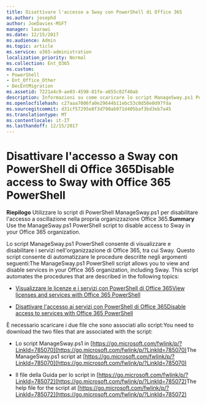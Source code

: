 ```yaml
---
title: Disattivare l'accesso a Sway con PowerShell di Office 365
ms.author: josephd
author: JoeDavies-MSFT
manager: laurawi
ms.date: 12/15/2017
ms.audience: Admin
ms.topic: article
ms.service: o365-administration
localization_priority: Normal
ms.collection: Ent_O365
ms.custom:
- PowerShell
- Ent_Office_Other
- DecEntMigration
ms.assetid: 7221a4c9-ae03-4598-81fe-a655c02f40ab
description: Informazioni su come scaricare lo script ManageSway.ps1 PowerShell che consente di disattivare l'accesso a Sway nell'organizzazione di Office 365.
ms.openlocfilehash: c27aaa7006fa0e29644b11ebc53c0d50e0d97fda
ms.sourcegitcommit: d31cf57295e8f3d798ab971d405baf3bd3eb7a45
ms.translationtype: MT
ms.contentlocale: it-IT
ms.lasthandoff: 12/15/2017
---
```

# <a name="disable-access-to-sway-with-office-365-powershell"></a><span data-ttu-id="7f484-103">Disattivare l'accesso a Sway con PowerShell di Office 365</span><span class="sxs-lookup"><span data-stu-id="7f484-103">Disable access to Sway with Office 365 PowerShell</span></span>

<span data-ttu-id="7f484-104">**Riepilogo** Utilizzare lo script di PowerShell ManageSway.ps1 per disabilitare l'accesso a oscillazione nella propria organizzazione Office 365.</span><span class="sxs-lookup"><span data-stu-id="7f484-104">**Summary** Use the ManageSway.ps1 PowerShell script to disable access to Sway in your Office 365 organization.</span></span>
  
<span data-ttu-id="7f484-p101">Lo script ManageSway.ps1 PowerShell consente di visualizzare e disabilitare i servizi nell'organizzazione di Office 365, tra cui Sway. Questo script consente di automatizzare le procedure descritte negli argomenti seguenti:</span><span class="sxs-lookup"><span data-stu-id="7f484-p101">The ManageSway.ps1 PowerShell script allows you to view and disable services in your Office 365 organization, including Sway. This script automates the procedures that are described in the following topics:</span></span>
  
- [<span data-ttu-id="7f484-107">Visualizzare le licenze e i servizi con PowerShell di Office 365</span><span class="sxs-lookup"><span data-stu-id="7f484-107">View licenses and services with Office 365 PowerShell</span></span>](view-licenses-and-services-with-office-365-powershell.md)
    
- [<span data-ttu-id="7f484-108">Disattivare l'accesso ai servizi con PowerShell di Office 365</span><span class="sxs-lookup"><span data-stu-id="7f484-108">Disable access to services with Office 365 PowerShell</span></span>](disable-access-to-services-with-office-365-powershell.md)
    
<span data-ttu-id="7f484-109">È necessario scaricare i due file che sono associati allo script:</span><span class="sxs-lookup"><span data-stu-id="7f484-109">You need to download the two files that are associated with the script:</span></span>
  
- <span data-ttu-id="7f484-110">Lo script ManageSway.ps1 in [https://go.microsoft.com/fwlink/p/?LinkId=785070](https://go.microsoft.com/fwlink/p/?LinkId=785070)</span><span class="sxs-lookup"><span data-stu-id="7f484-110">The ManageSway.ps1 script at [https://go.microsoft.com/fwlink/p/?LinkId=785070](https://go.microsoft.com/fwlink/p/?LinkId=785070)</span></span>
    
- <span data-ttu-id="7f484-111">Il file della Guida per lo script in [https://go.microsoft.com/fwlink/p/?LinkId=785072](https://go.microsoft.com/fwlink/p/?LinkId=785072)</span><span class="sxs-lookup"><span data-stu-id="7f484-111">The help file for the script at [https://go.microsoft.com/fwlink/p/?LinkId=785072](https://go.microsoft.com/fwlink/p/?LinkId=785072)</span></span>
    

